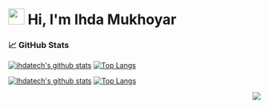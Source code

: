 # <img src="https://raw.githubusercontent.com/wasabeef/wasabeef/master/icons/wave.gif" width="32px"> Hi, I'm Ihda Mukhoyar

### 📈 GitHub Stats

[![ihdatech's github stats](https://github-readme-stats.vercel.app/api?username=ihdatech&show_icons=true&show_icons=true&theme=buefy&count_private=true&cache_seconds=1800&line_height=24)](https://github.com/ihdatech)
[![Top Langs](https://github-readme-stats.vercel.app/api/top-langs/?username=ihdatech&show_icons=true&theme=buefy&layout=compact&cache_seconds=1800&langs_count=8)](https://github.com/ihdatech)

[![Ihdatech's github stats](https://github-readme-stats.ihdatech.vercel.app/api?username=ihdatech&show_icons=true&line_height=21&show_icons=true&theme=vue&hide_border=true)](https://github.com/ihdatech)
[![Top Langs](https://github-readme-stats.vercel.app/api/top-langs/?username=ihdatech&show_icons=true&layout=compact&theme=vue&hide_border=true)](https://github.com/ihdatech)

<img src="https://komarev.com/ghpvc/?username=ihdatech&color=blue&style=flat-square&label=visitors" align="right" />
